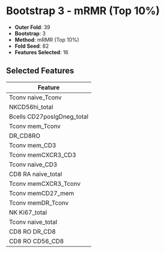 # Bootstrap 3 - mRMR (Top 10%)

- **Outer Fold**: 39
- **Bootstrap**: 3
- **Method**: mRMR (Top 10%)
- **Fold Seed**: 82
- **Features Selected**: 16

## Selected Features

| Feature |
|---------|
| Tconv naive_Tconv |
| NKCD56hi_total |
| Bcells CD27posIgDneg_total |
| Tconv mem_Tconv |
| DR_CD8RO |
| Tconv mem_CD3 |
| Tconv memCXCR3_CD3 |
| Tconv naive_CD3 |
| CD8 RA naive_total |
| Tconv memCXCR3_Tconv |
| Tconv memCD27_mem |
| Tconv memDR_Tconv |
| NK Ki67_total |
| Tconv naive_total |
| CD8 RO DR_CD8 |
| CD8 RO CD56_CD8 |
